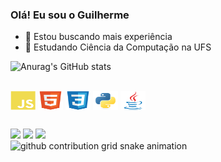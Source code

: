 ### Olá! Eu sou o Guilherme 

- 🔭 Estou buscando mais experiência
- 🌱 Estudando Ciência da Computação na UFS


![Anurag's GitHub stats](https://github-readme-stats.vercel.app/api?username=Slotov-7&show_icons=true&theme=radical)

</picture>
<div style="display: inline_block"><br>
  <img align="center" alt="Slotov-Js" height="30" width="40" src="https://raw.githubusercontent.com/devicons/devicon/master/icons/javascript/javascript-plain.svg">
  <img align="center" alt="Slotov-HTML" height="30" width="40" src="https://raw.githubusercontent.com/devicons/devicon/master/icons/html5/html5-original.svg">
  <img align="center" alt="Slotov-CSS" height="30" width="40" src="https://raw.githubusercontent.com/devicons/devicon/master/icons/css3/css3-original.svg">
  <img align="center" alt="Slotov-Python" height="30" width="40" src="https://raw.githubusercontent.com/devicons/devicon/master/icons/python/python-original.svg">
  <img align="center" alt="Slotov-Java" height="30" width="40" src="https://raw.githubusercontent.com/devicons/devicon/master/icons/java/java-original.svg">
</div>

##

<div> 
  <a href="https://www.instagram.com/_guilhermearaujo.7/" target="_blank"><img src="https://img.shields.io/badge/-Instagram-%23E4405F?style=for-the-badge&logo=instagram&logoColor=white" target="_blank"></a>
  <a href = "mailto:guilhermehsaraujo.7@gmail.com"><img src="https://img.shields.io/badge/-Gmail-%23333?style=for-the-badge&logo=gmail&logoColor=white" target="_blank"  ></a>
  <a href="https://www.linkedin.com/in/guiherme-ara%C3%BAjo/" target="_blank"><img src="https://img.shields.io/badge/-LinkedIn-%230077B5?style=for-the-badge&logo=linkedin&logoColor=white" target="_blank"></a>
  
</div>

<picture>
  <source media="(prefers-color-scheme: dark)" srcset="https://raw.githubusercontent.com/Slotov-7/Slotov-7/output/github-contribution-grid-snake-dark.svg">
  <source media="(prefers-color-scheme: light)" srcset="https://raw.githubusercontent.com/Slotov-7/Slotov-7/output/github-contribution-grid-snake.svg">
  <img alt="github contribution grid snake animation" src="https://raw.githubusercontent.com/YourUser/YourUser/output/github-contribution-grid-snake.svg">
</picture>
